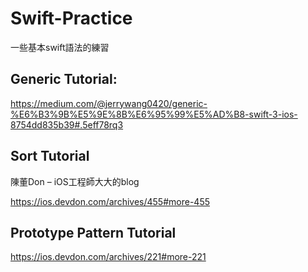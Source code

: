 # Swift-Practice

一些基本swift語法的練習

## Generic Tutorial:

https://medium.com/@jerrywang0420/generic-%E6%B3%9B%E5%9E%8B%E6%95%99%E5%AD%B8-swift-3-ios-8754dd835b39#.5eff78rq3

## Sort Tutorial
陳董Don – iOS工程師大大的blog


https://ios.devdon.com/archives/455#more-455


## Prototype Pattern Tutorial

https://ios.devdon.com/archives/221#more-221


